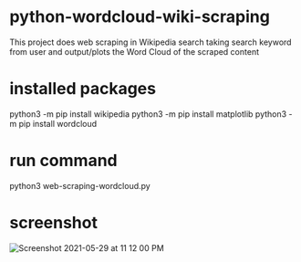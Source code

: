 # python-wordcloud-wiki-scraping
This project does web scraping in Wikipedia search taking search keyword from user and output/plots the Word Cloud of the scraped content

# installed packages

python3 -m pip install wikipedia
python3 -m pip install matplotlib
python3 -m pip install wordcloud

# run command
python3 web-scraping-wordcloud.py

# screenshot

![Screenshot 2021-05-29 at 11 12 00 PM](https://user-images.githubusercontent.com/13241573/120079894-b27b7580-c0d3-11eb-9d48-5c88eeb548fc.png)
